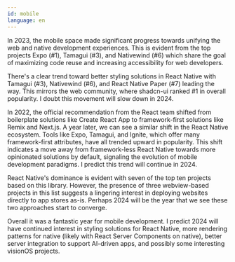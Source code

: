 ```yaml
---
id: mobile
language: en
---
```


In 2023, the mobile space made significant progress towards unifying the web and native development experiences. This is evident from the top projects Expo (#1), Tamagui (#3), and Nativewind (#6) which share the goal of maximizing code reuse and increasing accessibility for web developers.

There's a clear trend toward better styling solutions in React Native with Tamagui (#3), Nativewind (#6), and React Native Paper (#7) leading the way. This mirrors the web community, where shadcn-ui ranked #1 in overall popularity. I doubt this movement will slow down in 2024.

In 2022, the official recommendation from the React team shifted from boilerplate solutions like Create React App to framework-first solutions like Remix and Next.js. A year later, we can see a similar shift in the React Native ecosystem. Tools like Expo, Tamagui, and Ignite, which offer many framework-first attributes, have all trended upward in popularity. This shift indicates a move away from framework-less React Native towards more opinionated solutions by default, signaling the evolution of mobile development paradigms. I predict this trend will continue in 2024.

React Native's dominance is evident with seven of the top ten projects based on this library. However, the presence of three webview-based projects in this list suggests a lingering interest in deploying websites directly to app stores as-is. Perhaps 2024 will be the year that we see these two approaches start to converge.

Overall it was a fantastic year for mobile development. I predict 2024 will have continued interest in styling solutions for React Native, more rendering patterns for native (likely with React Server Components on native), better server integration to support AI-driven apps, and possibly some interesting visionOS projects.
